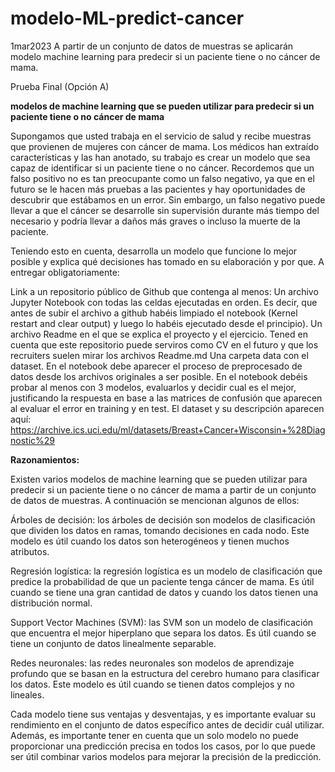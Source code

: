 # modelo-ML-predict-cancer
1mar2023 A partir de un conjunto de datos de muestras se aplicarán modelo machine learning para predecir si un paciente tiene o no cáncer de mama.


Prueba Final (Opción A)

**modelos de machine learning que se pueden utilizar para predecir si un paciente tiene o no cáncer de mama**

Supongamos que usted trabaja en el servicio de salud y recibe muestras que provienen de mujeres con cáncer de mama. Los médicos han extraído características y las han anotado, su trabajo es crear un modelo que sea capaz de identificar si un paciente tiene o no cáncer. Recordemos que un falso positivo no es tan preocupante como un falso negativo, ya que en el futuro se le hacen más pruebas a las pacientes y hay oportunidades de descubrir que estábamos en un error. Sin embargo, un falso negativo puede llevar a que el cáncer se desarrolle sin supervisión durante más tiempo del necesario y podría llevar a daños más graves o incluso la muerte de la paciente.

Teniendo esto en cuenta, desarrolla un modelo que funcione lo mejor posible y explica qué decisiones has tomado en su elaboración y por que. A entregar obligatoriamente:

Link a un repositorio público de Github que contenga al menos:
Un archivo Jupyter Notebook con todas las celdas ejecutadas en orden. Es decir, que antes de subir el archivo a github habéis limpiado el notebook (Kernel restart and clear output) y luego lo habéis ejecutado desde el principio).
Un archivo Readme en el que se explica el proyecto y el ejercicio. Tened en cuenta que este repositorio puede serviros como CV en el futuro y que los recruiters suelen mirar los archivos Readme.md
Una carpeta data con el dataset. En el notebook debe aparecer el proceso de preprocesado de datos desde los archivos originales a ser posible. En el notebook debéis probar al menos con 3 modelos, evaluarlos y decidir cual es el mejor, justificando la respuesta en base a las matrices de confusión que aparecen al evaluar el error en training y en test. El dataset y su descripción aparecen aquí: https://archive.ics.uci.edu/ml/datasets/Breast+Cancer+Wisconsin+%28Diagnostic%29


**Razonamientos:**

Existen varios modelos de machine learning que se pueden utilizar para predecir si un paciente tiene o no cáncer de mama a partir de un conjunto de datos de muestras. A continuación se mencionan algunos de ellos:

Árboles de decisión: los árboles de decisión son modelos de clasificación que dividen los datos en ramas, tomando decisiones en cada nodo. Este modelo es útil cuando los datos son heterogéneos y tienen muchos atributos.

Regresión logística: la regresión logística es un modelo de clasificación que predice la probabilidad de que un paciente tenga cáncer de mama. Es útil cuando se tiene una gran cantidad de datos y cuando los datos tienen una distribución normal.

Support Vector Machines (SVM): las SVM son un modelo de clasificación que encuentra el mejor hiperplano que separa los datos. Es útil cuando se tiene un conjunto de datos linealmente separable.

Redes neuronales: las redes neuronales son modelos de aprendizaje profundo que se basan en la estructura del cerebro humano para clasificar los datos. Este modelo es útil cuando se tienen datos complejos y no lineales.

Cada modelo tiene sus ventajas y desventajas, y es importante evaluar su rendimiento en el conjunto de datos específico antes de decidir cuál utilizar. Además, es importante tener en cuenta que un solo modelo no puede proporcionar una predicción precisa en todos los casos, por lo que puede ser útil combinar varios modelos para mejorar la precisión de la predicción.
